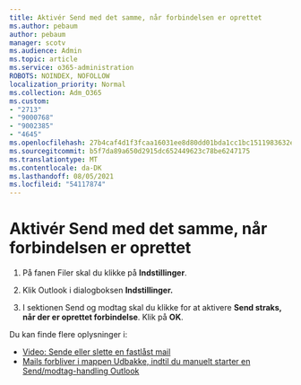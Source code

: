 ```yaml
---
title: Aktivér Send med det samme, når forbindelsen er oprettet
ms.author: pebaum
author: pebaum
manager: scotv
ms.audience: Admin
ms.topic: article
ms.service: o365-administration
ROBOTS: NOINDEX, NOFOLLOW
localization_priority: Normal
ms.collection: Adm_O365
ms.custom:
- "2713"
- "9000768"
- "9002385"
- "4645"
ms.openlocfilehash: 27b4caf4d1f3fcaa16031ee8d80dd01bda1cc1bc1511983632ebbabf82f8ecbc
ms.sourcegitcommit: b5f7da89a650d2915dc652449623c78be6247175
ms.translationtype: MT
ms.contentlocale: da-DK
ms.lasthandoff: 08/05/2021
ms.locfileid: "54117874"
---
```

# <a name="enable-send-immediately-when-connected"></a>Aktivér Send med det samme, når forbindelsen er oprettet
 
1. På fanen Filer skal du klikke på **Indstillinger**.

2. Klik Outlook i dialogboksen **Indstillinger.**

3. I sektionen Send og modtag skal du klikke for at aktivere **Send straks, når der er oprettet forbindelse**. Klik på **OK**.

Du kan finde flere oplysninger i:
- [Video: Sende eller slette en fastlåst mail](https://support.office.com/article/Video-Send-or-delete-an-email-stuck-in-your-outbox-26d5d34a-4e5f-444a-a9e8-44db04a94dec) 
- [Mails forbliver i mappen Udbakke, indtil du manuelt starter en Send/modtag-handling Outlook](https://support.microsoft.com/help/2797572/email-stays-in-the-outbox-folder-until-you-manually-initiate-a-send-re)
